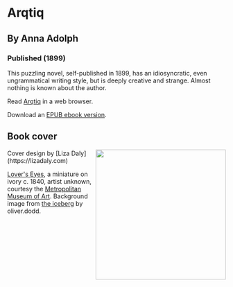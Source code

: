 # Arqtiq
## By Anna Adolph
### Published (1899)

  This puzzling novel, self-published in 1899, has an idiosyncratic, even
  ungrammatical writing style, but is deeply creative and strange. Almost
  nothing is known about the author.

Read [Arqtiq](https://lizadaly.github.io/utopia-novels/books/arqtiq/arqtiq.html) in a web browser.

Download an [EPUB ebook version](https://lizadaly.github.io/utopia-novels/books/arqtiq/arqtiq.epub).

## Book cover
<img src="https://lizadaly.github.io/utopia-novels/books/arqtiq/cover.png" height="300" align="right">
Cover design by [Liza Daly](https://lizadaly.com)

[Lover's Eyes](https://www.metmuseum.org/art/collection/search/16606), a
miniature on ivory c. 1840, artist unknown, courtesy the [Metropolitan
Museum of Art](https://www.metmuseum.org/). Background image from [the
iceberg](https://www.flickr.com/photos/oliverdodd/8340214975/) by
oliver.dodd.

